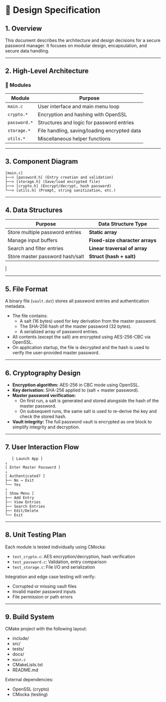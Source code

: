 # 🧠 Design Specification

## 1. Overview

This document describes the architecture and design decisions for a secure password manager. It focuses
on modular design, encapsulation, and secure data handling.

---

## 2. High-Level Architecture

### 🔧 Modules

| Module       | Purpose                                      |
|--------------|----------------------------------------------|
| `main.c`     | User interface and main menu loop            |
| `crypto.*`   | Encryption and hashing with OpenSSL          |
| `password.*` | Structures and logic for password entries    |
| `storage.*`  | File handling, saving/loading encrypted data |
| `utils.*`    | Miscellaneous helper functions               |

---

## 3. Component Diagram

```text
[main.c]
├──> [password.h] (Entry creation and validation)
├──> [storage.h] (Save/load encrypted file)
├──> [crypto.h] (Encrypt/decrypt, hash password)
└──> [utils.h] (Prompt, string sanitization, etc.)
```

---

## 4. Data Structures

| Purpose                         | Data Structure Type             |
|---------------------------------|---------------------------------|
| Store multiple password entries | **Static array**                |
| Manage input buffers            | **Fixed-size character arrays** |
| Search and filter entries       | **Linear traversal of array**   |
| Store master password hash/salt | **Struct (hash + salt)**        |
|

---

## 5. File Format

A binary file (`vault.dat`) stores all password entries and authentication metadata.

- The file contains:
    - A salt (16 bytes) used for key derivation from the master password.
    - The SHA-256 hash of the master password (32 bytes).
    - A serialized array of password entries.
- All contents (except the salt) are encrypted using AES-256-CBC via OpenSSL.
- On application startup, the file is decrypted and the hash is used to verify the user-provided master password.

---

## 6. Cryptography Design

- **Encryption algorithm:** AES-256 in CBC mode using OpenSSL.
- **Key derivation:** SHA-256 applied to (salt + master password).
- **Master password verification:**
    - On first run, a salt is generated and stored alongside the hash of the master password.
    - On subsequent runs, the same salt is used to re-derive the key and check the stored hash.
- **Vault integrity:** The full password vault is encrypted as one block to simplify integrity and decryption.

---

## 7. User Interaction Flow

```text
   [ Launch App ]
↓
[ Enter Master Password ]
↓
[ Authenticated? ]
├── No → Exit
└── Yes
↓
[ Show Menu ]
├── Add Entry
├── View Entries
├── Search Entries
├── Edit/Delete
└── Exit
   ```

---

## 8. Unit Testing Plan

Each module is tested individually using CMocka:

- `test_crypto.c`: AES encryption/decryption, hash verification
- `test_password.c`: Validation, entry comparison
- `test_storage.c`: File I/O and serialization

Integration and edge case testing will verify:

- Corrupted or missing vault files
- Invalid master password inputs
- File permission or path errors

---

## 9. Build System

CMake project with the following layout:

- include/
- src/
- tests/
- docs/
- `main.c`
- CMakeLists.txt
- README.md

External dependencies:

- OpenSSL (crypto)
- CMocka (testing)
